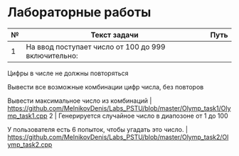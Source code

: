 # Лабораторные работы
№ | Текст задачи | Путь
------------ | ------------- | -------------
1 | На ввод поступает число от 100 до 999 включительно:

Цифры в числе не должны повторяться

Вывести все возможные комбинации цифр числа, без повторов

Вывести максимальное число из комбинаций | https://github.com/MelnikovDenis/Labs_PSTU/blob/master/Olymp_task1/Olymp_task1.cpp
2 | Генерируется случайное число в диапозоне от 1 до 100

У пользователя есть 6 попыток, чтобы угадать это число. | https://github.com/MelnikovDenis/Labs_PSTU/blob/master/Olymp_task2/Olymp_task2.cpp
